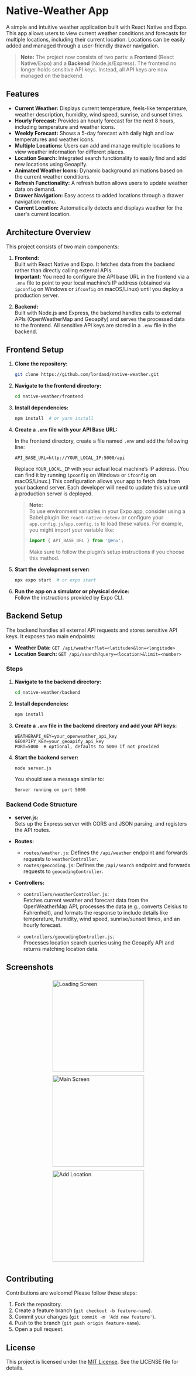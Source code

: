 # Native-Weather App

A simple and intuitive weather application built with React Native and Expo. This app allows users to view current weather conditions and forecasts for multiple locations, including their current location. Locations can be easily added and managed through a user-friendly drawer navigation.

> **Note:** The project now consists of two parts: a **Frontend** (React Native/Expo) and a **Backend** (Node.js/Express). The frontend no longer holds sensitive API keys. Instead, all API keys are now managed on the backend.

## Features

- **Current Weather:** Displays current temperature, feels-like temperature, weather description, humidity, wind speed, sunrise, and sunset times.
- **Hourly Forecast:** Provides an hourly forecast for the next 8 hours, including temperature and weather icons.
- **Weekly Forecast:** Shows a 5-day forecast with daily high and low temperatures and weather icons.
- **Multiple Locations:** Users can add and manage multiple locations to view weather information for different places.
- **Location Search:** Integrated search functionality to easily find and add new locations using Geoapify.
- **Animated Weather Icons:** Dynamic background animations based on the current weather conditions.
- **Refresh Functionality:** A refresh button allows users to update weather data on demand.
- **Drawer Navigation:** Easy access to added locations through a drawer navigation menu.
- **Current Location:** Automatically detects and displays weather for the user's current location.

## Architecture Overview

This project consists of two main components:

1. **Frontend:**  
   Built with React Native and Expo. It fetches data from the backend rather than directly calling external APIs.  
   **Important:** You need to configure the API base URL in the frontend via a `.env` file to point to your local machine’s IP address (obtained via `ipconfig` on Windows or `ifconfig` on macOS/Linux) until you deploy a production server.

2. **Backend:**  
   Built with Node.js and Express, the backend handles calls to external APIs (OpenWeatherMap and Geoapify) and serves the processed data to the frontend. All sensitive API keys are stored in a `.env` file in the backend.

## Frontend Setup

1. **Clone the repository:**
   ```bash
   git clone https://github.com/lordasd/native-weather.git
   ```

2. **Navigate to the frontend directory:**
   ```bash
   cd native-weather/frontend
   ```

3. **Install dependencies:**
   ```bash
   npm install  # or yarn install
   ```

4. **Create a `.env` file with your API Base URL:**

   In the frontend directory, create a file named `.env` and add the following line:
   ```env
   API_BASE_URL=http://YOUR_LOCAL_IP:5000/api
   ```
   Replace `YOUR_LOCAL_IP` with your actual local machine’s IP address. (You can find it by running `ipconfig` on Windows or `ifconfig` on macOS/Linux.) This configuration allows your app to fetch data from your backend server. Each developer will need to update this value until a production server is deployed.

   > **Note:**  
   > To use environment variables in your Expo app, consider using a Babel plugin like `react-native-dotenv` or configure your `app.config.js`/`app.config.ts` to load these values. For example, you might import your variable like:
   > ```js
   > import { API_BASE_URL } from '@env';
   > ```
   > Make sure to follow the plugin’s setup instructions if you choose this method.

5. **Start the development server:**
   ```bash
   npx expo start  # or expo start
   ```

6. **Run the app on a simulator or physical device:**  
   Follow the instructions provided by Expo CLI.

## Backend Setup

The backend handles all external API requests and stores sensitive API keys. It exposes two main endpoints:

- **Weather Data:** `GET /api/weather?lat=<latitude>&lon=<longitude>`
- **Location Search:** `GET /api/search?query=<location>&limit=<number>`

### Steps

1. **Navigate to the backend directory:**
   ```bash
   cd native-weather/backend
   ```

2. **Install dependencies:**
   ```bash
   npm install
   ```

3. **Create a `.env` file in the backend directory and add your API keys:**
   ```dotenv
   WEATHERAPI_KEY=your_openweather_api_key
   GEOAPIFY_KEY=your_geoapify_api_key
   PORT=5000  # optional, defaults to 5000 if not provided
   ```

4. **Start the backend server:**
   ```bash
   node server.js
   ```
   You should see a message similar to:
   ```
   Server running on port 5000
   ```

### Backend Code Structure

- **server.js:**  
  Sets up the Express server with CORS and JSON parsing, and registers the API routes.

- **Routes:**
  - `routes/weather.js`: Defines the `/api/weather` endpoint and forwards requests to `weatherController`.
  - `routes/geocoding.js`: Defines the `/api/search` endpoint and forwards requests to `geocodingController`.

- **Controllers:**
  - `controllers/weatherController.js`:  
    Fetches current weather and forecast data from the OpenWeatherMap API, processes the data (e.g., converts Celsius to Fahrenheit), and formats the response to include details like temperature, humidity, wind speed, sunrise/sunset times, and an hourly forecast.
  
  - `controllers/geocodingController.js`:  
    Processes location search queries using the Geoapify API and returns matching location data.

## Screenshots

<div style="display: flex; flex-wrap: wrap; justify-content: center;"> 
  <img src="/frontend/src/assets/images/screenshots/loading-app.png" alt="Loading Screen" width="250" style="margin: 5px;">
  <img src="/frontend/src/assets/images/screenshots/main-screen.png" alt="Main Screen" width="250" style="margin: 5px;">
  <img src="/frontend/src/assets/images/screenshots/add-location.png" alt="Add Location" width="250" style="margin: 5px;">
</div>

## Contributing

Contributions are welcome! Please follow these steps:
1. Fork the repository.
2. Create a feature branch (`git checkout -b feature-name`).
3. Commit your changes (`git commit -m 'Add new feature'`).
4. Push to the branch (`git push origin feature-name`).
5. Open a pull request.

## License

This project is licensed under the [MIT License](LICENSE). See the LICENSE file for details.
